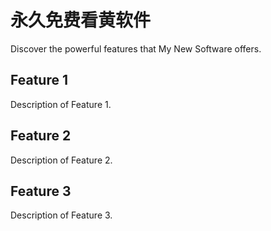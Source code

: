 # 永久免费看黄软件

Discover the powerful features that My New Software offers.

## Feature 1

Description of Feature 1.

## Feature 2

Description of Feature 2.

## Feature 3

Description of Feature 3.
